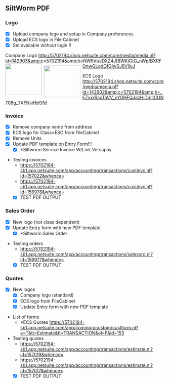 ## SiltWorm PDF

### Logo
- [x] Upload company logo and setup in Company preferences
- [x] Upload ECS logo in File Cabinet
- [x] Set available without login !!

Company Logo
http://5702194.shop.netsuite.com/core/media/media.nl?id=142903&amp;c=5702194&amp;h=NW5VuvDXZ4JfBWKiGtG_nWpfBXRFQnwGLqdQfGIwSJ8VIiuJ
<img src="http://5702194.shop.netsuite.com/core/media/media.nl?id=142903&amp;c=5702194&amp;h=NW5VuvDXZ4JfBWKiGtG_nWpfBXRFQnwGLqdQfGIwSJ8VIiuJ" style="float: left; height: 100px; width: 115px;" />
<img src="${companyInformation.logoUrl}" style="float: left; margin: 7px; width: 115px; height: 100px;" />

ECS Logo
http://5702194.shop.netsuite.com/core/media/media.nl?id=142902&amp;c=5702194&amp;h=_FZvxrRsoTaVV_xYOHFQJazHiDmIlCUN708g_7XFNivHb97d



### Invoice
- [x] Remove company name from address 
- [x] ECS logo for Class=ESC from FileCabinet
- [x] Remove Units
- [x] Update PDF template on Entry Form!!!
  - [x] *Siltworm Service Invoice W/Link Versapay
- Testing invoices
  - https://5702194-sb1.app.netsuite.com/app/accounting/transactions/custinvc.nl?id=157022&whence=
  - https://5702194-sb1.app.netsuite.com/app/accounting/transactions/custinvc.nl?id=156978&whence=
  - [x] TEST PDF OUTPUT
  
### Sales Order
- [x] New logo (not class dependent)
- [x] Update Entry form with new PDF template
  - [x] *Siltworm Sales Order
- Testing orders
  - https://5702194-sb1.app.netsuite.com/app/accounting/transactions/salesord.nl?id=156977&whence=
  - [x] TEST PDF OUTPUT
  
### Quotes
- [x] New logos
  - [x] Company logo (standard)
  - [x] ECS logo from FileCabinet
  - [x] Update Entry form with new PDF template
- List of forms
  - *ECS Quotes https://5702194-sb1.app.netsuite.com/app/common/custom/custform.nl?e=T&tt=Estimate&ft=TRANSACTION&ol=F&id=153
- Testing quotes
  - https://5702194-sb1.app.netsuite.com/app/accounting/transactions/estimate.nl?id=157019&whence=
  - https://5702194-sb1.app.netsuite.com/app/accounting/transactions/estimate.nl?id=157017&whence=
  - [x] TEST PDF OUTPUT